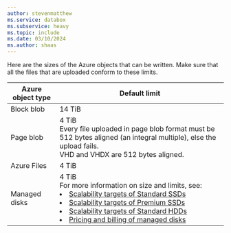 ```yaml
---
author: stevenmatthew
ms.service: databox
ms.subservice: heavy   
ms.topic: include
ms.date: 03/10/2024
ms.author: shaas
---
```


Here are the sizes of the Azure objects that can be written. Make sure that all the files that are uploaded conform to these limits.

| Azure object type | Default limit                                             |
|-------------------|-----------------------------------------------------------|
| Block blob        | 14 TiB                                                  |
| Page blob         | 4 TiB <br> Every file uploaded in page blob format must be 512 bytes aligned (an integral multiple), else the upload fails. <br> VHD and VHDX are 512 bytes aligned. |
| Azure Files        | 4 TiB                                                      |
| Managed disks     | 4 TiB <br> For more information on size and limits, see: <li>[Scalability targets of Standard SSDs](/azure/virtual-machines/disks-types#standard-ssds)</li><li>[Scalability targets of Premium SSDs](/azure/virtual-machines/disks-types#standard-hdds)</li><li>[Scalability targets of Standard HDDs](/azure/virtual-machines/disks-types#premium-ssds)</li><li>[Pricing and billing of managed disks](/azure/virtual-machines/disks-types#billing)</li>  

